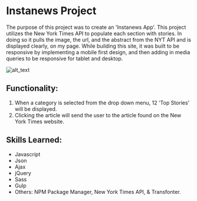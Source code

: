 # Instanews Project

The purpose of this project was to create an 'Instanews App'. This project utilizes the New York Times API to populate each section with stories. In doing so it pulls the image, the url, and the abstract from the NYT API and is displayed clearly, on my page. While building this site, it was built to be responsive by implementing a mobile first design, and then adding in media queries to be responsive for tablet and desktop. 

![alt_text](instanews.png)



## Functionality:
1. When a category is selected from the drop down menu, 12 'Top Stories' will be displayed. 
2. Clicking the article will send the user to the article found on the New York Times website.

## Skills Learned:
- Javascript
- Json
- Ajax
- jQuery
- Sass
- Gulp
- Others: NPM Package Manager, New York Times API, & Transfonter.

